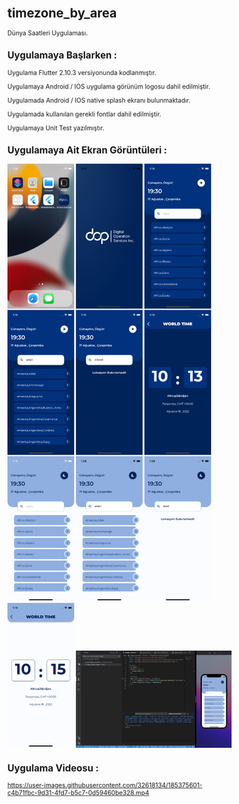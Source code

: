 # timezone_by_area

Dünya Saatleri Uygulaması.

## Uygulamaya Başlarken :

Uygulama Flutter 2.10.3 versiyonunda kodlanmıştır.

Uygulamaya Android / IOS uygulama görünüm logosu dahil edilmiştir.

Uygulamada Android / IOS native splash ekranı bulunmaktadır.

Uygulamada kullanılan gerekli fontlar dahil edilmiştir.

Uygulamaya Unit Test yazılmıştır.


## Uygulamaya Ait Ekran Görüntüleri :

<img src="assets/images/app_logo_name.png" width="150"/> <img src="assets/images/splash_screen.png" width="150"/> <img src="assets/images/dark_home_screen.png" width="150"/> <img src="assets/images/dark_search_screen.png" width="150"/> <img src="assets/images/dark_no_found_screen.png" width="150"/>  <img src="assets/images/dark_detail_screen.png" width="150"/> <img src="assets/images/light_home_screen.png" width="150"/> <img src="assets/images/light_search_screen.png" width="150"/> <img src="assets/images/light_no_location_screen.png" width="150"/>  <img src="assets/images/light_detail_screen.png" width="150"/> <img src="assets/images/unit_test_result.png" width="350"/> 


## Uygulama Videosu :




https://user-images.githubusercontent.com/32618134/185375601-c4b71fbc-9d31-4fd7-b5c7-0d59460be328.mp4

